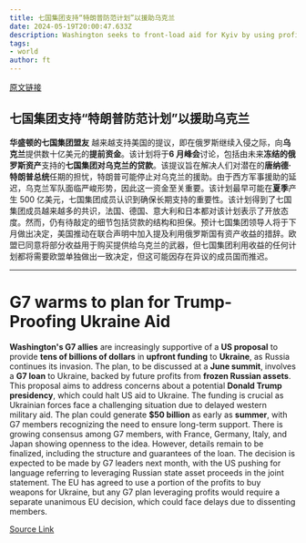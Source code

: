 ```yaml
---
title: 七国集团支持“特朗普防范计划”以援助乌克兰
date: 2024-05-19T20:00:47.633Z
description: Washington seeks to front-load aid for Kyiv by using profits from Russia’s frozen assets as loan guarantees
tags: 
- world
author: ft
---
```


[原文链接](https://ft.com/content/077356ec-43ce-48d2-bb76-7d87bfe3f51d)

## 七国集团支持“特朗普防范计划”以援助乌克兰

**华盛顿的七国集团盟友** 越来越支持美国的提议，即在俄罗斯继续入侵之际，向**乌克兰**提供数十亿美元的**提前资金**。该计划将于**6 月峰会**讨论，包括由未来**冻结的俄罗斯资产**支持的**七国集团对乌克兰的贷款**。该提议旨在解决人们对潜在的**唐纳德·特朗普总统**任期的担忧，特朗普可能停止对乌克兰的援助。由于西方军事援助的延迟，乌克兰军队面临严峻形势，因此这一资金至关重要。该计划最早可能在**夏季**产生 500 亿美元，七国集团成员认识到确保长期支持的重要性。该计划得到了七国集团成员越来越多的共识，法国、德国、意大利和日本都对该计划表示了开放态度。然而，仍有待敲定的细节包括贷款的结构和担保。预计七国集团领导人将于下月做出决定，美国推动在联合声明中加入提及利用俄罗斯国有资产收益的措辞。欧盟已同意将部分收益用于购买提供给乌克兰的武器，但七国集团利用收益的任何计划都将需要欧盟单独做出一致决定，但这可能因存在异议的成员国而推迟。

---

# G7 warms to plan for Trump-Proofing Ukraine Aid 

**Washington's G7 allies** are increasingly supportive of a **US proposal** to provide **tens of billions of dollars** in **upfront funding** to **Ukraine**, as Russia continues its invasion. The plan, to be discussed at a **June summit**, involves a **G7 loan** to Ukraine, backed by future profits from **frozen Russian assets**. This proposal aims to address concerns about a potential **Donald Trump presidency**, which could halt US aid to Ukraine. The funding is crucial as Ukrainian forces face a challenging situation due to delayed western military aid. The plan could generate **$50 billion** as early as **summer**, with G7 members recognizing the need to ensure long-term support. There is growing consensus among G7 members, with France, Germany, Italy, and Japan showing openness to the idea. However, details remain to be finalized, including the structure and guarantees of the loan. The decision is expected to be made by G7 leaders next month, with the US pushing for language referring to leveraging Russian state asset proceeds in the joint statement. The EU has agreed to use a portion of the profits to buy weapons for Ukraine, but any G7 plan leveraging profits would require a separate unanimous EU decision, which could face delays due to dissenting members.

[Source Link](https://ft.com/content/077356ec-43ce-48d2-bb76-7d87bfe3f51d)

